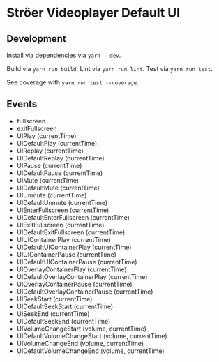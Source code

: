 Ströer Videoplayer Default UI
=============================

## Development

Install via dependencies via `yarn --dev`.

Build via `yarn run build`. Lint via `yarn run lint`. Test via `yarn run test`.

See coverage with `yarn run test --coverage`.


## Events

 - fullscreen
 - exitFullscreen
 - UIPlay (currentTime)
 - UIDefaultPlay (currentTime)
 - UIReplay (currentTime)
 - UIDefaultReplay (currentTime)
 - UIPause (currentTime)
 - UIDefaultPause (currentTime)
 - UIMute (currentTime)
 - UIDefaultMute (currentTime)
 - UIUnmute (currentTime)
 - UIDefaultUnmute (currentTime)
 - UIEnterFullscreen (currentTime)
 - UIDefaultEnterFullscreen (currentTime)
 - UIExitFullscreen (currentTime)
 - UIDefaultExitFullscreen (currentTime)
 - UIUIContainerPlay (currentTime)
 - UIDefaultUIContainerPlay (currentTime)
 - UIUIContainerPause (currentTime)
 - UIDefaultUIContainerPause (currentTime)
 - UIOverlayContainerPlay (currentTime)
 - UIDefaultOverlayContainerPlay (currentTime)
 - UIOverlayContainerPause (currentTime)
 - UIDefaultOverlayContainerPause (currentTime)
 - UISeekStart (currentTime)
 - UIDefaultSeekStart (currentTime)
 - UISeekEnd (currentTime)
 - UIDefaultSeekEnd (currentTime)
 - UIVolumeChangeStart (volume, currentTime)
 - UIDefaultVolumeChangeStart (volume, currentTime)
 - UIVolumeChangeEnd (volume, currentTime)
 - UIDefaultVolumeChangeEnd (volume, currentTime)
